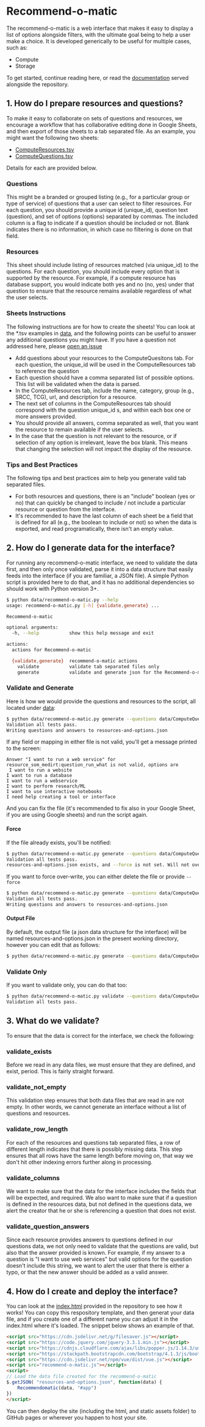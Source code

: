 # Recommend-o-matic

The recommend-o-matic is a web interface that makes it easy to display
a list of options alongside filters, with the ultimate goal being to help
a user make a choice. It is developed generically to be useful for multiple
cases, such as:

 - Compute
 - Storage

To get started, continue reading here, or read the [documentation](https://stanford-rc.github.io/recommend-o-matic/) served alongside the repository.

## 1. How do I prepare resources and questions?

To make it easy to collaborate on sets of questions and resources, we encourage
a workflow that has collaborative editing done in Google Sheets, and then
export of those sheets to a tab separated file. As an example, you might want the
following two sheets:

 - [ComputeResources.tsv](https://github.com/stanford-rc/recommend-o-matic/blob/master/data/ComputeResources.tsv)
 - [ComputeQuestions.tsv](https://github.com/stanford-rc/recommend-o-matic/blob/master/data/ComputeQuestions.tsv)

Details for each are provided below.

### Questions

This might be a branded or grouped listing (e.g., for a particular group or type of service)
of questions that a user can select to filter resources. For each question, 
you should provide a unique id (unique_id), question text (question), and set of options (options) 
separated by commas. The included column is a flag to indicate if a question should be included or not. Blank indicates there is no information, in which case no filtering is done on that field.

### Resources
This sheet should include listing of resources matched (via unique_id) to the questions. For each question, you should include every option that is supported by the resource. For example, if a compute resource has database support, you would indicate both yes and no (no, yes) under that question to ensure that the resource remains available regardless of what the user selects.

### Sheets Instructions

The following instructions are for how to create the sheets! You can look at the *.tsv examples in
[data](https://github.com/stanford-rc/recommend-o-matic/blob/master/data), and the following points can be useful to answer any additional questions you might have.
If you have a question not addressed here, please [open an issue](https://github.com/stanford-rc/recommend-o-matic/issues)

 * Add questions about your resources to the ComputeQuesitons tab. For each question, the unique_id will be used in the ComputeResources tab to reference the question
 * Each question should have a comma separated list of possible options. This list will be validated when the data is parsed.
 * In the ComputeResources tab, include the name, category, group (e.g., SRCC, TCG), url, and description for a resource.
 * The next set of columns in the ComputeResources tab should correspond with the question unique_id s, and within each box one or more answers provided.
 * You should provide all answers, comma separated as well, that you want the resource to remain available if the user selects.
 * In the case that the question is not relevant to the resource, or if selection of any option is irrelevant, leave the box blank. This means that changing the selection will not impact the display of the resource.

### Tips and Best Practices
The following tips and best practices aim to help you generate valid tab separated files.

 * For both resources and questions, there is an "include" boolean (yes or no) that can quickly be changed to include / not include a particular resource or question from the interface.
 * It's recommended to have the last column of each sheet be a field that is defined for all (e.g., the boolean to include or not) so when the data is exported, and read programatically,
there isn't an empty value.

## 2. How do I generate data for the interface?

For running any recommend-o-matic interface, we need to validate the data first, 
and then only once validated, parse it into a data structure that easily feeds into 
the interface (if you are familiar, a JSON file). A simple Python script is provided here to do that, and it has no additional dependencies so should work with Python version 3+.

```bash
$ python data/recommend-o-matic.py --help
usage: recommend-o-matic.py [-h] {validate,generate} ...

Recommend-o-matic

optional arguments:
  -h, --help           show this help message and exit

actions:
  actions for Recommend-o-matic

  {validate,generate}  recommend-o-matic actions
    validate           validate tab separated files only
    generate           validate and generate json for the Recommend-o-matic.
```

### Validate and Generate

Here is how we would provide the questions and resources to the script, all located under
[data](https://github.com/stanford-rc/recommend-o-matic/blob/master/data/ComputeQuestions.tsv):

```bash
$ python data/recommend-o-matic.py generate --questions data/ComputeQuestions.tsv --resources data/ComputeResources.tsv 
Validation all tests pass.
Writing questions and answers to resources-and-options.json
```

If any field or mapping in either file is not valid, you'll get a message printed to the screen:

```
Answer "I want to run a web service" for resource_som_medirt:question_run_what is not valid, options are
 I want to run a website
I want to run a database
I want to run a webservice
I want to perform research/ML
I want to use interactive notebooks
I need help creating a tool or interface
```
And you can fix the file (it's recommended to fix also in your Google Sheet, if you
are using Google sheets) and run the script again.

#### Force

If the file already exists, you'll be notified:

```bash
$ python data/recommend-o-matic.py generate --questions data/ComputeQuestions.tsv --resources data/ComputeResources.tsv 
Validation all tests pass.
resources-and-options.json exists, and --force is not set. Will not overwrite.
```

If you want to force over-write, you can either delete the file or provide `--force`

```bash
$ python data/recommend-o-matic.py generate --questions data/ComputeQuestions.tsv --resources data/ComputeResources.tsv  --force
Validation all tests pass.
Writing questions and answers to resources-and-options.json
```

#### Output File
By default, the output file (a json data structure for the interface) will be named resources-and-options.json in the present working directory, however you can edit that as follows:

```bash
$ python data/recommend-o-matic.py generate --questions data/ComputeQuestions.tsv --resources data/ComputeResources.tsv --outfile data/another-name.json
```

### Validate Only

If you want to validate only, you can do that too:

```bash
$ python data/recommend-o-matic.py validate --questions data/ComputeQuestions.tsv --resources data/ComputeResources.tsv  
Validation all tests pass.
```

## 3. What do we validate?

To ensure that the data is correct for the interface, we check the following:

### validate_exists

Before we read in any data files, we must ensure that they are defined, and exist,
period. This is fairly straight forward.

### validate_not_empty

This validation step ensures that both data files that are read in are not empty.
In other words, we cannot generate an interface without a list of questions and resources.


### validate_row_length

For each of the resources and questions tab separated files, a row of different
length indicates that there is possibly missing data. This step ensures that all rows
have the same length before moving on, that way we don't hit other indexing errors
further along in processing.

### validate_columns

We want to make sure that the data for the interface includes the fields
that will be expected, and required. We also want to make sure that if a question
is defined in the resources data, but not defined in the questions data, we
alert the creator that he or she is referencing a question that does not exist.

### validate_question_answers

Since each resource provides answers to questions defined in our questions data,
we not only need to validate that the questions are valid, but also that the answer
provided is known. For example, if my answer to a question is "I want to use web services"
but valid options for the question doesn't include this string, we want to alert the user that
there is either a typo, or that the new answer should be added as a valid answer.

## 4. How do I create and deploy the interface?

You can look at the [index.html]() provided in the repository to see how it works!
You can copy this respository template, and then generat your data file, and
if you create one of a different name you can adjust it in the index.html
where it's loaded. The snippet below shows an example of that.

```html
<script src="https://cdn.jsdelivr.net/g/filesaver.js"></script>
<script src="https://code.jquery.com/jquery-3.3.1.min.js"></script>
<script src="https://cdnjs.cloudflare.com/ajax/libs/popper.js/1.14.3/umd/popper.min.js"></script>
<script src="https://stackpath.bootstrapcdn.com/bootstrap/4.1.3/js/bootstrap.min.js"></script>
<script src="https://cdn.jsdelivr.net/npm/vue/dist/vue.js"></script>
<script src="recommend-o-matic.js"></script>
<script>
// Load the data file created for the recommend-o-matic
$.getJSON( "resources-and-options.json", function(data) {
    Recommendomatic(data, "#app")
})
</script>
```

You can then deploy the site (including the html, and static assets folder)
to GitHub pages or wherever you happen to host your site.
